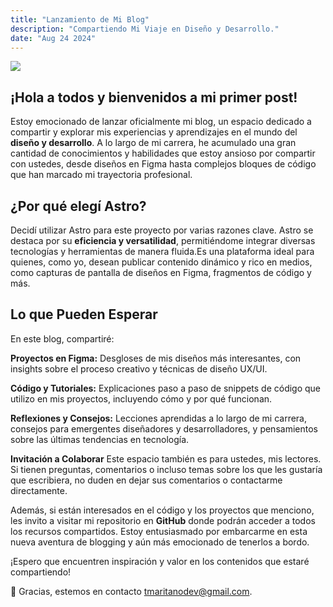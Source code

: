 ```yaml
---
title: "Lanzamiento de Mi Blog"
description: "Compartiendo Mi Viaje en Diseño y Desarrollo."
date: "Aug 24 2024"
---
```

<Image src="/foto.png">

## ¡Hola a todos y bienvenidos a mi primer post!

Estoy emocionado de lanzar oficialmente mi blog, un espacio dedicado a compartir y explorar mis experiencias y aprendizajes en el mundo del **diseño y desarrollo**. A lo largo de mi carrera, he acumulado una gran cantidad de conocimientos y habilidades que estoy ansioso por compartir con ustedes, desde diseños en Figma hasta complejos bloques de código que han marcado mi trayectoria profesional.

## ¿Por qué elegí Astro?
Decidí utilizar Astro para este proyecto por varias razones clave. Astro se destaca por su **eficiencia y versatilidad**, permitiéndome integrar diversas tecnologías y herramientas de manera fluida.Es una plataforma ideal para quienes, como yo, desean publicar contenido dinámico y rico en medios, como capturas de pantalla de diseños en Figma, fragmentos de código y más.



## Lo que Pueden Esperar
En este blog, compartiré:

**Proyectos en Figma:** Desgloses de mis diseños más interesantes, con insights sobre el proceso creativo y técnicas de diseño UX/UI.

**Código y Tutoriales:** Explicaciones paso a paso de snippets de código que utilizo en mis proyectos, incluyendo cómo y por qué funcionan.

**Reflexiones y Consejos:** Lecciones aprendidas a lo largo de mi carrera, consejos para emergentes diseñadores y desarrolladores, y pensamientos sobre las últimas tendencias en tecnología.

**Invitación a Colaborar**
Este espacio también es para ustedes, mis lectores. Si tienen preguntas, comentarios o incluso temas sobre los que les gustaría que escribiera, no duden en dejar sus comentarios o contactarme directamente.

Además, si están interesados en el código y los proyectos que menciono, les invito a visitar mi repositorio en **GitHub** donde podrán acceder a todos los recursos compartidos.
Estoy entusiasmado por embarcarme en esta nueva aventura de blogging y aún más emocionado de tenerlos a bordo. 

¡Espero que encuentren inspiración y valor en los contenidos que estaré compartiendo!




🎉 Gracias, estemos en contacto <tmaritanodev@gmail.com>.
